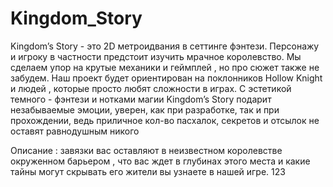 # Kingdom_Story

Kingdom’s Story - это 2D метроидвания в сеттинге фэнтези. 
Персонажу и игроку в частности предстоит изучить мрачное королевство.
Мы сделаем упор на крутые механики и геймплей , но про сюжет также не забудем. 
Наш проект будет ориентирован на поклонников Hollow Knight и людей , 
которые просто любят сложности в играх. С эстетикой темного - фэнтези и нотками магии Kingdom’s Story подарит незабываемые эмоции, 
уверен, как при разработке, так и при прохождении, ведь приличное кол-во пасхалок, секретов и отсылок не оставят равнодушным никого

Описание : завязки вас оставляют в неизвестном королевстве окруженном барьером ,
что вас ждет в глубинах этого места и какие тайны могут скрывать его жители вы узнаете в нашей игре.
123


